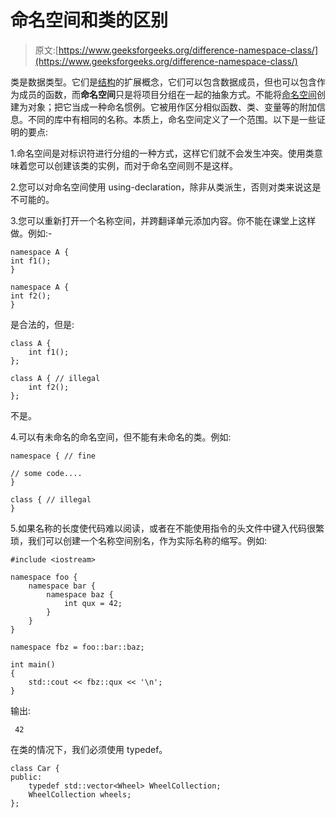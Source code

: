 # 命名空间和类的区别

> 原文:[https://www.geeksforgeeks.org/difference-namespace-class/](https://www.geeksforgeeks.org/difference-namespace-class/)

类是数据类型。它们是[结构](https://www.geeksforgeeks.org/structures-c/)的扩展概念，它们可以包含数据成员，但也可以包含作为成员的函数，而**命名空间**只是将项目分组在一起的抽象方式。不能将[命名空间](https://www.geeksforgeeks.org/namespace-in-c/)创建为对象；把它当成一种命名惯例。它被用作区分相似函数、类、变量等的附加信息。不同的库中有相同的名称。本质上，命名空间定义了一个范围。以下是一些证明的要点:

1.命名空间是对标识符进行分组的一种方式，这样它们就不会发生冲突。使用类意味着您可以创建该类的实例，而对于命名空间则不是这样。

2.您可以对命名空间使用 using-declaration，除非从类派生，否则对类来说这是不可能的。

3.您可以重新打开一个名称空间，并跨翻译单元添加内容。你不能在课堂上这样做。例如:-

```
namespace A {
int f1();
}

namespace A {
int f2();
}
```

是合法的，但是:

```
class A {
    int f1();
};

class A { // illegal
    int f2();
};
```

不是。

4.可以有未命名的命名空间，但不能有未命名的类。例如:

```
namespace { // fine

// some code....
}

class { // illegal
}
```

5.如果名称的长度使代码难以阅读，或者在不能使用指令的头文件中键入代码很繁琐，我们可以创建一个名称空间别名，作为实际名称的缩写。例如:

```
#include <iostream>

namespace foo {
    namespace bar {
        namespace baz {
            int qux = 42;
        }
    }
}

namespace fbz = foo::bar::baz;

int main()
{
    std::cout << fbz::qux << '\n';
}
```

输出:

```
 42 
```

在类的情况下，我们必须使用 typedef。

```
class Car {
public:
    typedef std::vector<Wheel> WheelCollection;
    WheelCollection wheels;
};
```
